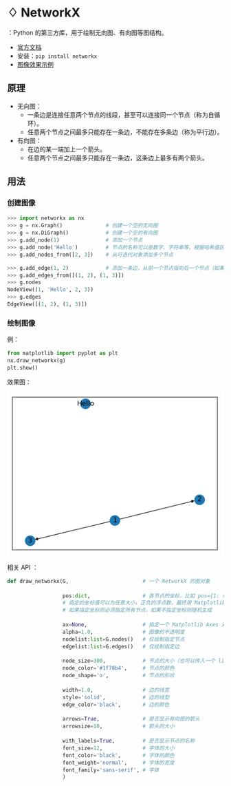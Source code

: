 # ♢ NetworkX

：Python 的第三方库，用于绘制无向图、有向图等图结构。
- [官方文档](https://networkx.org/documentation/stable/)
- 安装：`pip install networkx`
- [图像效果示例](https://networkx.org/documentation/stable/auto_examples/index.html)

## 原理

- 无向图：
  - 一条边是连接任意两个节点的线段，甚至可以连接同一个节点（称为自循环）。
  - 任意两个节点之间最多只能存在一条边，不能存在多条边（称为平行边）。
- 有向图：
  - 在边的某一端加上一个箭头。
  - 任意两个节点之间最多只能存在一条边，这条边上最多有两个箭头。

## 用法

### 创建图像

```py
>>> import networkx as nx
>>> g = nx.Graph()              # 创建一个空的无向图
>>> g = nx.DiGraph()            # 创建一个空的有向图
>>> g.add_node(1)               # 添加一个节点
>>> g.add_node('Hello')         # 节点的名称可以是数字、字符串等，根据哈希值区分
>>> g.add_nodes_from([2, 3])    # 从可迭代对象添加多个节点
```

```py
>>> g.add_edge(1, 2)            # 添加一条边，从前一个节点指向后一个节点（如果节点不存在，则会自动创建）
>>> g.add_edges_from([(1, 2), (1, 3)])
>>> g.nodes
NodeView((1, 'Hello', 2, 3))
>>> g.edges
EdgeView([(1, 2), (1, 3)])
```

### 绘制图像

例：
```py
from matplotlib import pyplot as plt
nx.draw_networkx(g)
plt.show()
```

效果图：

![](./NetworkX_1.png)


相关 API ：
```py
def draw_networkx(G,                        # 一个 NetworkX 的图对象
                  
                  pos:dict,                 # 各节点的坐标，比如 pos={1: (0, 0), 2: (10, -10)} 
                  # 指定的坐标值可以为任意大小、正负的浮点数，最终用 Matplotlib 显示时会自动缩放至适合窗口的大小
                  # 如果指定坐标则必须指定所有节点，如果不指定坐标则随机生成

                  ax=None,                  # 指定一个 Matplotlib Axes 对象来绘制
                  alpha=1.0,                # 图像的不透明度
                  nodelist:list=G.nodes()   # 仅绘制指定节点
                  edgelist:list=G.edges()   # 仅绘制指定边

                  node_size=300,            # 节点的大小（也可以传入一个 list ，分别设置每个节点的大小）
                  node_color='#1f78b4',     # 节点的颜色
                  node_shape='o',           # 节点的形状

                  width=1.0,                # 边的线宽
                  style='solid',            # 边的线型
                  edge_color='black',       # 边的颜色

                  arrows=True,              # 是否显示有向图的箭头
                  arrowsize=10,             # 箭头的大小

                  with_labels=True,         # 是否显示节点的名称
                  font_size=12,             # 字体的大小
                  font_color='black',       # 字体的颜色
                  font_weight='normal',     # 字体的宽度
                  font_family='sans-serif', # 字体
                  )
```

